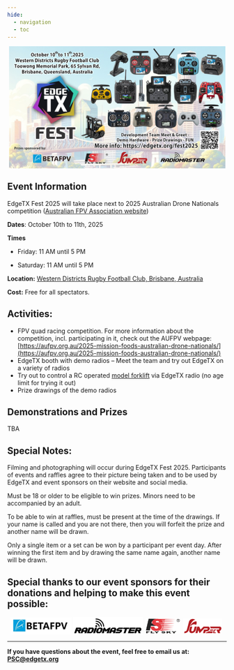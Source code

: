 ```yaml
---
hide:
  - navigation
  - toc
---
```


<p></p> 
<p align="center">
<a><img src="/assets/FestPoster2025.jpg?raw=true" align="center" width="497"></a>
</P>


## **Event Information**

EdgeTX Fest 2025 will take place next to 2025 Australian Drone Nationals competition ([Australian FPV Association website](https://aufpv.org.au/))<br/>

**Dates**: October 10th to 11th, 2025

**Times**

 - Friday: 11 AM until 5 PM
	 
 - Saturday: 11 AM until 5 PM

**Location:** [Western Districts Rugby Football Club, Brisbane, Australia](https://maps.app.goo.gl/wjTX4pfZoZWSJEdu6)<br/>

**Cost:** 
Free for all spectators.

## **Activities:**

- FPV quad racing competition. For more information about the competition, incl. participating in it, check out the AUFPV webpage: [https://aufpv.org.au/2025-mission-foods-australian-drone-nationals/](https://aufpv.org.au/2025-mission-foods-australian-drone-nationals/) 
- EdgeTX booth with demo radios – Meet the team and try out EdgeTX on a variety of radios
- Try out to control a RC operated [model forklift](https://makerworld.com/de/models/1395994-cyberbrick-official-forklift) via EdgeTX radio (no age limit for trying it out)
- Prize drawings of the demo radios

## **Demonstrations and Prizes**

TBA

## **Special Notes:**

Filming and photographing will occur during EdgeTX Fest 2025. Participants of events and raffles agree to their picture being taken and to be used by EdgeTX and event sponsors on their website and social media.

Must be 18 or older to be eligible to win prizes. Minors need to be accompanied by an adult.

To be able to win at raffles, must be present at the time of the drawings. If your name is called and you are not there, then you will forfeit the prize and another name will be drawn.

Only a single item or a set can be won by a participant per event day. After winning the first item and by drawing the same name again, another name will be drawn.

## **Special thanks to our event sponsors for their donations and helping to make this event possible:**


<p align="center">
<a href = "https://betafpv.com/"><img src="/assets/BetaFPVLogo.png?raw=true" align="center" width="140" style="margin-right: 0px;"></a>
<a href = "https://www.radiomasterrc.com/"><img src="/assets/RMLogo.png?raw=true" align="center" width="160" style="margin-right: 3px;"></a>
<a href = "https://www.flysky-cn.com/"><img src="/assets/FlySkyLogo.png?raw=true" align="center" width="80" style="margin-right: 3px;"></a>
<a href = "https://www.jumper-rc.com/"><img src="/assets/Jumper.png?raw=true" align="center" width="90" style="margin-right: 3px;"></a>
</P>
 
---
       
**If you have questions about the event, feel free to email us at: PSC@edgetx.org**
